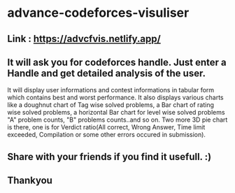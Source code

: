 # advance-codeforces-visuliser

## Link : https://advcfvis.netlify.app/

## It will ask you for codeforces handle. Just enter a Handle and get detailed analysis of the user.
It will display user informations and contest informations in tabular form which contains best and worst performance.
It also displays various charts like a doughnut chart of Tag wise solved problems, a Bar chart of rating wise solved problems, a horizontal Bar chart for level wise solved problems "A" problem counts, "B" problems counts..and so on. Two more 3D pie chart is there, one is for Verdict ratio(All correct, Wrong Answer, Time limit exceeded, Compilation or some other errors occured in submission).

## Share with your friends if you find it usefull. :) 
## Thankyou
